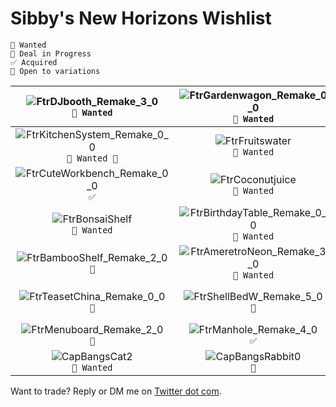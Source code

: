 # Sibby's New Horizons Wishlist

```
🥺 Wanted 
💼 Deal in Progress
✅ Acquired
🎨 Open to variations
```

| ![FtrDJbooth_Remake_3_0](https://user-images.githubusercontent.com/1762113/79078154-fe9b0900-7ccb-11ea-9743-1ac6185358be.png)<br> `🥺 Wanted` | ![FtrGardenwagon_Remake_0_0](https://user-images.githubusercontent.com/1762113/79079658-e6c88280-7cd5-11ea-8058-c012b3ffae57.png)<br>`🥺 Wanted` | ![FtrGardenrockMoss](https://user-images.githubusercontent.com/1762113/79079659-e6c88280-7cd5-11ea-82c1-6d4d0906b7f3.png)<br>`💼` | ![FtrKitchenIsland_Remake_3_0](https://user-images.githubusercontent.com/1762113/79079656-e6c88280-7cd5-11ea-9687-a51fed4c1307.png)<br>`🥺 Wanted` | ![FtrKitchenIsland_Remake_5_0](https://user-images.githubusercontent.com/1762113/79079655-e62fec00-7cd5-11ea-82c1-96a1fa17198e.png)<br>`🥺 Wanted`|
| :---: | :---: |  :---: | :---: | :---: | 
| ![FtrKitchenSystem_Remake_0_0](https://user-images.githubusercontent.com/1762113/79079657-e6c88280-7cd5-11ea-81f5-8e0b702b72f5.png)<br> `🥺 Wanted 🎨` | ![FtrFruitswater](https://user-images.githubusercontent.com/1762113/79079660-e7611900-7cd5-11ea-9796-0c5f2c228034.png)<br>`🥺 Wanted` | ![FtrDishesUnglazed_Remake_0_0](https://user-images.githubusercontent.com/1762113/79079624-e03a0b00-7cd5-11ea-88e7-56aaecb00399.png)<br>`💼` | ![FtrLampJapan_Remake_0_1](https://user-images.githubusercontent.com/1762113/79079654-e62fec00-7cd5-11ea-8d0a-89eedf215531.png)<br>`🥺 Wanted 🎨` | ![FtrLampJapan_Remake_2_1](https://user-images.githubusercontent.com/1762113/79079653-e62fec00-7cd5-11ea-9079-6822d37737fe.png)<br>`💼` |
| ![FtrCuteWorkbench_Remake_0_0](https://user-images.githubusercontent.com/1762113/79079626-e0d2a180-7cd5-11ea-9bda-8a6827cc2038.png)<br> `✅` | ![FtrCoconutjuice](https://user-images.githubusercontent.com/1762113/79079627-e0d2a180-7cd5-11ea-83a4-ec67e1114427.png)<br> `🥺 Wanted` | ![FtrChineseLampWall_Remake_2_0](https://user-images.githubusercontent.com/1762113/79079628-e0d2a180-7cd5-11ea-8fcd-e4c9f9e475c2.png)<br> `🥺 Wanted 🎨` | ![FtrCartoonistset_Remake_2_2](https://user-images.githubusercontent.com/1762113/79079629-e0d2a180-7cd5-11ea-9f9c-12f736de0ae4.png)<br> `💼` | ![FtrCactusesMini](https://user-images.githubusercontent.com/1762113/79079630-e0d2a180-7cd5-11ea-8e8d-9c9d9ec19380.png)<br> `💼` | 
| ![FtrBonsaiShelf](https://user-images.githubusercontent.com/1762113/79079631-e16b3800-7cd5-11ea-8d86-00d695a63efa.png)<br> `🥺 Wanted` | ![FtrBirthdayTable_Remake_0_0](https://user-images.githubusercontent.com/1762113/79079632-e16b3800-7cd5-11ea-93da-1d924e9de9aa.png)<br> `🥺 Wanted` | ![FtrBigcatchflag_Remake_2_0](https://user-images.githubusercontent.com/1762113/79079633-e16b3800-7cd5-11ea-81b9-2332a9242c22.png)<br> `💼` | ![FtrBigcatchflag_Remake_3_0](https://user-images.githubusercontent.com/1762113/79079635-e16b3800-7cd5-11ea-95cf-86b9fd66410c.png)<br> `💼` | ![FtrBarbecuegrill_Remake_1_0](https://user-images.githubusercontent.com/1762113/79079636-e203ce80-7cd5-11ea-9e27-29bbb3a83a78.png)<br> `💼` | 
| ![FtrBambooShelf_Remake_2_0](https://user-images.githubusercontent.com/1762113/79079637-e203ce80-7cd5-11ea-9fb8-f1f40c43c9ba.png)<br> `💼` | ![FtrAmeretroNeon_Remake_3_0](https://user-images.githubusercontent.com/1762113/79079638-e203ce80-7cd5-11ea-9447-dd22fbb30eac.png)<br> `🥺 Wanted` | ![FtrAmeretroCounter_Remake_4_0](https://user-images.githubusercontent.com/1762113/79079639-e203ce80-7cd5-11ea-9f63-36f984ca01d1.png)<br> `🥺 Wanted` | ![FtrAlomapot_Remake_1_0](https://user-images.githubusercontent.com/1762113/79079640-e29c6500-7cd5-11ea-8354-fda6b68282a4.png)<br> `✅` | ![FtrAirconditioner_Remake_3_0](https://user-images.githubusercontent.com/1762113/79079641-e29c6500-7cd5-11ea-9beb-5c1907a2fe6d.png)<br> `🥺 Wanted` | 
| ![FtrTeasetChina_Remake_0_0](https://user-images.githubusercontent.com/1762113/79079642-e4662880-7cd5-11ea-9824-912d82092c7c.png)<br> `💼` | ![FtrShellBedW_Remake_5_0](https://user-images.githubusercontent.com/1762113/79079643-e4662880-7cd5-11ea-8110-fb654694932f.png)<br> `💼` | ![FtrScreenJapanLow_Remake_2_1](https://user-images.githubusercontent.com/1762113/79079644-e4febf00-7cd5-11ea-99d8-5e9bb9ae1a28.png)<br> `✅` | ![FtrPlanterPalm](https://user-images.githubusercontent.com/1762113/79079646-e4febf00-7cd5-11ea-822b-3f491d4c1dfc.png)<br> `💼` | ![FtrPlantAnthurium_Remake_4_0](https://user-images.githubusercontent.com/1762113/79079647-e4febf00-7cd5-11ea-8ce2-7b0b1879f355.png)<br> `💼` | 
| ![FtrMenuboard_Remake_2_0](https://user-images.githubusercontent.com/1762113/79079649-e5975580-7cd5-11ea-88a4-4546a9cea50a.png)<br> `💼` | ![FtrManhole_Remake_4_0](https://user-images.githubusercontent.com/1762113/79079650-e5975580-7cd5-11ea-9bb5-7fc2a3ee583b.png)<br> `✅` | ![FtrLazysusan_Remake_1_0](https://user-images.githubusercontent.com/1762113/79079651-e62fec00-7cd5-11ea-8e02-0846fe625df0.png)<br> `🥺 Wanted` | ![FtrLazysusan_Remake_0_0](https://user-images.githubusercontent.com/1762113/79079652-e62fec00-7cd5-11ea-950b-8d5338bd2f4c.png)<br> `🥺 Wanted` | ![CapBangsBear2](https://user-images.githubusercontent.com/1762113/79080156-090fcf80-7cd9-11ea-9e60-942ce89b6021.png)<br> `🥺 Wanted` | 
| ![CapBangsCat2](https://user-images.githubusercontent.com/1762113/79080155-08773900-7cd9-11ea-8364-6b2fcd1879e8.png)<br> `🥺 Wanted` | ![CapBangsRabbit0](https://user-images.githubusercontent.com/1762113/79080153-08773900-7cd9-11ea-9b51-9770fe9d8ec7.png)<br> `💼` |![ShoesHighcutKatesneaker2](https://user-images.githubusercontent.com/1762113/79080152-07dea280-7cd9-11ea-981c-10eb69f6abb1.png) <br> `🥺 Wanted` | ![ShoesKneeWestern2](https://user-images.githubusercontent.com/1762113/79080151-07dea280-7cd9-11ea-9c34-95b6e06b8a8c.png)<br> `💼` | ![ShoesSandalCrossbelt5](https://user-images.githubusercontent.com/1762113/79080150-07460c00-7cd9-11ea-85f9-f885c69bdd06.png)<br> `🥺 Wanted` | 
 

Want to trade? Reply or DM me on [Twitter dot com](https://twitter.com/sabrina/status/1249448724729868294).






































